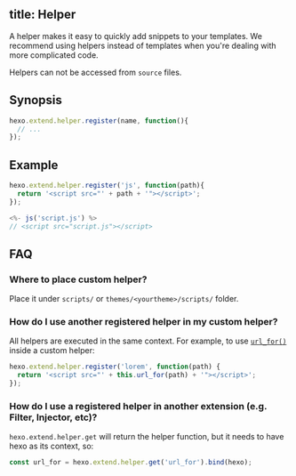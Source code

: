 title: Helper
---
A helper makes it easy to quickly add snippets to your templates. We recommend using helpers instead of templates when you're dealing with more complicated code.

Helpers can not be accessed from `source` files.

## Synopsis

``` js
hexo.extend.helper.register(name, function(){
  // ...
});
```

## Example

``` js
hexo.extend.helper.register('js', function(path){
  return '<script src="' + path + '"></script>';
});
```

``` js
<%- js('script.js') %>
// <script src="script.js"></script>
```

## FAQ

### Where to place custom helper?

Place it under `scripts/` or `themes/<yourtheme>/scripts/` folder.

### How do I use another registered helper in my custom helper?

All helpers are executed in the same context. For example, to use [`url_for()`](/docs/helpers#url-for) inside a custom helper:

``` js
hexo.extend.helper.register('lorem', function(path) {
  return '<script src="' + this.url_for(path) + '"></script>';
});
```

### How do I use a registered helper in another extension (e.g. Filter, Injector, etc)?

`hexo.extend.helper.get` will return the helper function, but it needs to have hexo as its context, so:

``` js
const url_for = hexo.extend.helper.get('url_for').bind(hexo);
```
